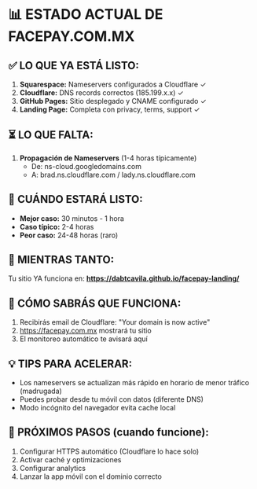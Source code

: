 # 📊 ESTADO ACTUAL DE FACEPAY.COM.MX

## ✅ LO QUE YA ESTÁ LISTO:
1. **Squarespace:** Nameservers configurados a Cloudflare ✓
2. **Cloudflare:** DNS records correctos (185.199.x.x) ✓
3. **GitHub Pages:** Sitio desplegado y CNAME configurado ✓
4. **Landing Page:** Completa con privacy, terms, support ✓

## ⏳ LO QUE FALTA:
1. **Propagación de Nameservers** (1-4 horas típicamente)
   - De: ns-cloud.googledomains.com
   - A: brad.ns.cloudflare.com / lady.ns.cloudflare.com

## 🎯 CUÁNDO ESTARÁ LISTO:
- **Mejor caso:** 30 minutos - 1 hora
- **Caso típico:** 2-4 horas
- **Peor caso:** 24-48 horas (raro)

## 🔗 MIENTRAS TANTO:
Tu sitio YA funciona en:
**https://dabtcavila.github.io/facepay-landing/**

## 🔔 CÓMO SABRÁS QUE FUNCIONA:
1. Recibirás email de Cloudflare: "Your domain is now active"
2. https://facepay.com.mx mostrará tu sitio
3. El monitoreo automático te avisará aquí

## 💡 TIPS PARA ACELERAR:
- Los nameservers se actualizan más rápido en horario de menor tráfico (madrugada)
- Puedes probar desde tu móvil con datos (diferente DNS)
- Modo incógnito del navegador evita cache local

## 🚀 PRÓXIMOS PASOS (cuando funcione):
1. Configurar HTTPS automático (Cloudflare lo hace solo)
2. Activar caché y optimizaciones
3. Configurar analytics
4. Lanzar la app móvil con el dominio correcto